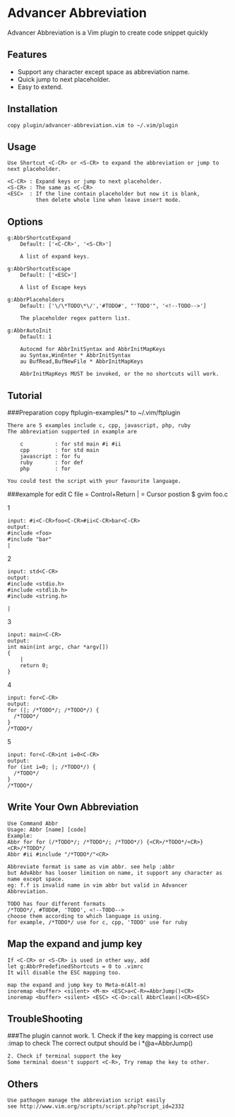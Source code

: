 Advancer Abbreviation
=====================
Advancer Abbreviation is a Vim plugin to create code snippet quickly

Features
--------
*   Support any character except space as abbreviation name.
*   Quick jump to next placeholder.
*   Easy to extend.

Installation
------------
    copy plugin/advancer-abbreviation.vim to ~/.vim/plugin

Usage
-----
    Use Shortcut <C-CR> or <S-CR> to expand the abbreviation or jump to next placeholder.

    <C-CR> : Expand keys or jump to next placeholder.
    <S-CR> : The same as <C-CR>
    <ESC>  : If the line contain placeholder but now it is blank, 
             then delete whole line when leave insert mode.

Options
-------
    g:AbbrShortcutExpand 
        Default: ['<C-CR>', '<S-CR>']

        A list of expand keys. 

    g:AbbrShortcutEscape
        Default: ['<ESC>']

        A list of Escape keys

    g:AbbrPlaceholders
        Default: ['\/\*TODO\*\/','#TODO#', "'TODO'", '<!--TODO-->']

        The placeholder regex pattern list.

    g:AbbrAutoInit
        Default: 1

        Autocmd for AbbrInitSyntax and AbbrInitMapKeys
        au Syntax,WinEnter * AbbrInitSyntax
        au BufRead,BufNewFile * AbbrInitMapKeys

        AbbrInitMapKeys MUST be invoked, or the no shortcuts will work.


Tutorial
--------
###Preparation
    copy ftplugin-examples/* to ~/.vim/ftplugin

    There are 5 examples include c, cpp, javascript, php, ruby
    The abbreviation supported in example are

        c          : for std main #i #ii
        cpp        : for std main
        javascript : for fu
        ruby       : for def
        php        : for

    You could test the script with your favourite language.

###example for edit C file
    <C-CR> = Control+Return
    |      = Cursor postion
    $ gvim foo.c

1

    input: #i<C-CR>foo<C-CR>#ii<C-CR>bar<C-CR>
    output:
    #include <foo>
    #include "bar"
    |

2

    input: std<C-CR>
    output:
    #include <stdio.h>
    #include <stdlib.h>
    #include <string.h>

    |

3

    input: main<C-CR>
    output:
    int main(int argc, char *argv[])
    {
        |
        return 0;
    }

4

    input: for<C-CR>
    output:
    for (|; /*TODO*/; /*TODO*/) {
      /*TODO*/
    }
    /*TODO*/

5

    input: for<C-CR>int i=0<C-CR>
    output:
    for (int i=0; |; /*TODO*/) {
      /*TODO*/
    }
    /*TODO*/
    

Write Your Own Abbreviation
---------------------------
    Use Command Abbr
    Usage: Abbr [name] [code]
    Example:
    Abbr for for (/*TODO*/; /*TODO*/; /*TODO*/) {<CR>/*TODO*/<CR>}<CR>/*TODO*/
    Abbr #ii #include "/*TODO*/"<CR>

    Abbreviate format is same as vim abbr. see help :abbr
    but AdvAbbr has looser limition on name, it support any character as name except space.
    eg: f.f is invalid name in vim abbr but valid in Advancer Abbreviation.
    
    TODO has four different formats
    /*TODO*/, #TODO#, 'TODO', <!--TODO-->
    choose them according to which language is using. 
    for example, /*TODO*/ use for c, cpp, 'TODO' use for ruby

Map the expand and jump key
---------------------------
    If <C-CR> or <S-CR> is used in other way, add
    let g:AbbrPredefinedShortcuts = 0 to .vimrc
    It will disable the ESC mapping too.

    map the expand and jump key to Meta-m(Alt-m)
    inoremap <buffer> <silent> <M-m> <ESC>a<C-R>=AbbrJump()<CR>
    inoremap <buffer> <silent> <ESC> <C-O>:call AbbrClean()<CR><ESC>


TroubleShooting
---------------
###The plugin cannot work.
    1. Check if the key mapping is correct
    use :imap <C-CR> to check
    The correct output should be
    i   <C-CR>    *@<ESC>a<C-R>=AbbrJump()<CR>

    2. Check if terminal support the key
    Some terminal doesn't support <C-R>, Try remap the key to other.

Others
------
    Use pathogen manage the abbreviation script easily
    see http://www.vim.org/scripts/script.php?script_id=2332
